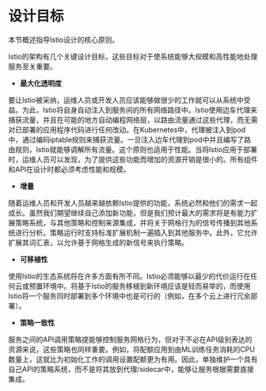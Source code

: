# 设计目标

本节概述指导Istio设计的核心原则。

Istio的架构有几个关键设计目标，这些目标对于使系统能够大规模和高性能地处理服务至关重要。

- **最大化透明度**

要让Istio被采纳，运维人员或开发人员应该能够做很少的工作就可以从系统中受益。为此，Istio将自身自动注入到服务间的所有网络路径中。Istio使用边车代理来捕获流量，并且在可能的地方自动编程网络层，以路由流量通过这些代理，而无需对已部署的应用程序代码进行任何改动。在Kubernetes中，代理被注入到pod中，通过编码iptable规则来捕获流量。一旦注入边车代理到pod中并且编写了路由规则，Istio就能够调解所有流量。这个原则也适用于性能。当将Istio应用于部署时，运维人员可以发现，为了提供这些功能而增加的资源开销是很小的。所有组件和API在设计时都必须考虑性能和规模。

- **增量**

随着运维人员和开发人员越来越依赖Istio提供的功能，系统必然和他们的需求一起成长。虽然我们期望继续自己添加新功能，但是我们预计最大的需求将是有能力扩展策略系统，与其他策略和控制来源集成，并将关于网格行为的信号传播到其他系统进行分析。策略运行时支持标准扩展机制一遍插入到其他服务中。此外，它允许扩展其词汇表，以允许基于网格生成的新信号来执行策略。

- **可移植性**

使用Istio的生态系统将在许多方面有所不同。Istio必须能够以最少的代价运行在任何云或预置环境中。将基于Istio的服务移植到新环境应该是轻而易举的，而使用Istio将一个服务同时部署到多个环境中也是可行的（例如，在多个云上进行冗余部署）。

- **策略一致性**

服务之间的API调用策略提能够控制服务网格行为，但对于不必在API级别表达的资源来说，这些策略也同样重要。例如，将配额应用到由ML训练任务消耗的CPU数量上，这就比为初始化工作的调用设置配额更为有用。因此，单独维护一个具有自己API的策略系统，而不是将其放到代理/sidecar中，能够让服务根据需要直接集成。
